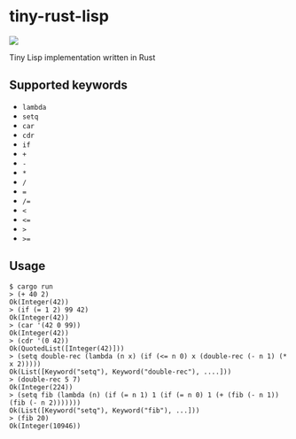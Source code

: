 # tiny-rust-lisp
[<img src="https://travis-ci.org/komamitsu/tiny-rust-lisp.svg?branch=master"/>](https://travis-ci.org/komamitsu/tiny-rust-lisp)

Tiny Lisp implementation written in Rust

## Supported keywords

- `lambda`
- `setq`
- `car`
- `cdr`
- `if`
- `+`
- `-`
- `*`
- `/`
- `=`
- `/=`
- `<`
- `<=`
- `>`
- `>=`

## Usage

```
$ cargo run
> (+ 40 2)
Ok(Integer(42))
> (if (= 1 2) 99 42)
Ok(Integer(42))
> (car '(42 0 99))
Ok(Integer(42))
> (cdr '(0 42))
Ok(QuotedList([Integer(42)]))
> (setq double-rec (lambda (n x) (if (<= n 0) x (double-rec (- n 1) (* x 2)))))
Ok(List([Keyword("setq"), Keyword("double-rec"), ....]))
> (double-rec 5 7)
Ok(Integer(224))
> (setq fib (lambda (n) (if (= n 1) 1 (if (= n 0) 1 (+ (fib (- n 1)) (fib (- n 2)))))))
Ok(List([Keyword("setq"), Keyword("fib"), ...]))
> (fib 20)
Ok(Integer(10946))
```
